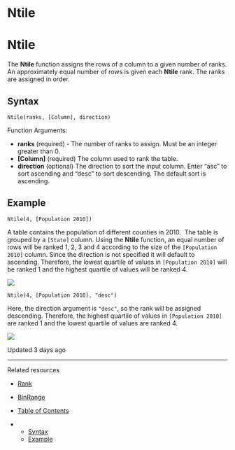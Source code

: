 # Ntile

# Ntile

The **Ntile** function assigns the rows of a column to a given number of ranks. An approximately equal number of rows is given each **Ntile** rank. The ranks are assigned in order.

## Syntax

```
Ntile(ranks, [Column], direction)
```

Function Arguments:

* **ranks** (required) - The number of ranks to assign. Must be an integer greater than 0.
* **[Column]** (required) The column used to rank the table.
* **direction** (optional) The direction to sort the input column. Enter “asc” to sort ascending and “desc” to sort descending. The default sort is ascending.

## Example

```
Ntile(4, [Population 2010])
```

A table contains the population of different counties in 2010.  The table is grouped by a `[State]` column. Using the **Ntile** function, an equal number of rows will be ranked 1, 2, 3 and 4 according to the size of the `[Population 2010]` column. Since the direction is not specified it will default to ascending. Therefore, the lowest quartile of values in `[Population 2010]` will be ranked 1 and the highest quartile of values will be ranked 4.

![](https://files.readme.io/bd3a7b0-1.png)

```
Ntile(4, [Population 2010], "desc")
```

Here, the direction argument is `"desc"`, so the rank will be assigned descending. Therefore, the highest quartile of values in `[Population 2010]` are ranked 1 and the lowest quartile of values are ranked 4.

![](https://files.readme.io/3a3e800-2.png)

Updated 3 days ago

---

Related resources

* [Rank](/docs/rank)
* [BinRange](/docs/binrange)

* [Table of Contents](#)
* + [Syntax](#syntax)
  + [Example](#example)